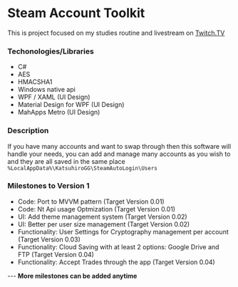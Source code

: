 # Steam Account Toolkit
This is project focused on my studies routine and livestream on [Twitch.TV](http://twitch.darknessxk.com)

### Techonologies/Libraries
* C#
* AES
* HMACSHA1
* Windows native api
* WPF / XAML (UI Design)
* Material Design for WPF (UI Design)
* MahApps Metro (UI Design)

### Description
If you have many accounts and want to swap through then this software will handle your needs, you can add and manage many accounts as you wish to and they are all saved in the same place `%LocalAppData%\KatsuhiroGG\SteamAutoLogin\Users`

### Milestones to Version 1
* Code: Port to MVVM pattern (Target Version 0.01)
* Code: Nt Api usage Optmization (Target Version 0.01)
* UI: Add theme management system (Target Version 0.02)
* UI: Better per user size management (Target Version 0.02)
* Functionality: User Settings for Cryptography management per account  (Target Version 0.03)
* Functionality: Cloud Saving with at least 2 options: Google Drive and FTP (Target Version 0.04)
* Functionality: Accept Trades through the app (Target Version 0.04)

--- **More milestones can be added anytime**

